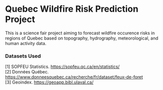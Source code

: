 # Quebec Wildfire Risk Prediction Project
This is a science fair project aiming to forecast wildfire occurence risks in regions of Quebec based on topography, hydrography, meteorological, and human activity data. 

### Datasets Used
<a id="1">[1]</a> SOPFEU Statistics. https://sopfeu.qc.ca/en/statistics/ <br>
<a id="2">[2]</a> Données Québec. https://www.donneesquebec.ca/recherche/fr/dataset/feux-de-foret <br>
<a id="3">[3]</a> Geoindex. https://geoapp.bibl.ulaval.ca/ <br>
